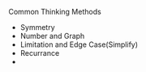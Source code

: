 Common Thinking Methods

* Symmetry
* Number and Graph
* Limitation and Edge Case\(Simplify\)
* Recurrance
* 


